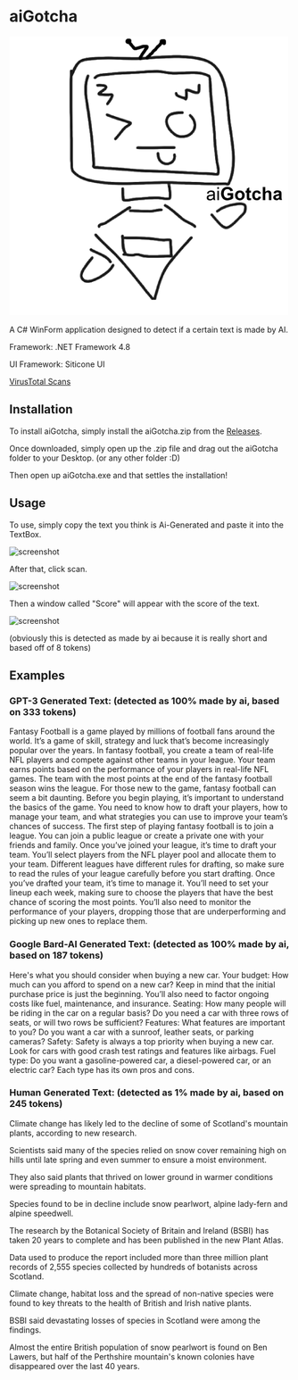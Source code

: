 # aiGotcha

![Logo](lulusLogo.png)


A C# WinForm application designed to detect if a certain text is made by AI.

Framework: .NET Framework 4.8

UI Framework: Siticone UI

[VirusTotal Scans](https://www.virustotal.com/gui/file/6c77d499d54fb132ecf7dbf8dc50e2431031dfc38e7f89c06d461a50da566a71)


## Installation

To install aiGotcha, simply install the aiGotcha.zip from the [Releases](https://github.com/theohasfun/aiGotcha/releases/tag/releasess).



Once downloaded, simply open up the .zip file and drag out the aiGotcha folder to your Desktop. (or any other folder :D)

Then open up aiGotcha.exe and that settles the installation!

## Usage

To use, simply copy the text you think is Ai-Generated and paste it into the TextBox.

![screenshot](https://cdn.discordapp.com/attachments/1154101761200631859/1167300575403180103/image.png?ex=654da060&is=653b2b60&hm=810bdd008276d7681f40c880edd827de7f8d0774e758e293e772e827bcf32813&)

After that, click scan.

![screenshot](https://cdn.discordapp.com/attachments/1154101761200631859/1167301005919137832/image.png?ex=654da0c7&is=653b2bc7&hm=78de0d5b504638778ae77c8ee87c37fda6eea1a7483f28b82a645544bdb5437a&)

Then a window called "Score" will appear with the score of the text.

![screenshot](https://cdn.discordapp.com/attachments/1154101761200631859/1167302183734214706/image.png?ex=654da1e0&is=653b2ce0&hm=3658dcbe8dbcea58ab6e1feafb38ad75ce304843ae4c91cea592796f69ce2548&)

(obviously this is detected as made by ai because it is really short and based off of 8 tokens)

## Examples

### GPT-3 Generated Text: (detected as 100% made by ai, based on 333 tokens)
Fantasy Football is a game played by millions of football fans around the world. It’s a game of skill, strategy and luck that’s become increasingly popular over the years. In fantasy football, you create a team of real-life NFL players and compete against other teams in your league. Your team earns points based on the performance of your players in real-life NFL games. The team with the most points at the end of the fantasy football season wins the league. For those new to the game, fantasy football can seem a bit daunting. Before you begin playing, it’s important to understand the basics of the game. You need to know how to draft your players, how to manage your team, and what strategies you can use to improve your team’s chances of success. The first step of playing fantasy football is to join a league. You can join a public league or create a private one with your friends and family. Once you’ve joined your league, it’s time to draft your team. You’ll select players from the NFL player pool and allocate them to your team. Different leagues have different rules for drafting, so make sure to read the rules of your league carefully before you start drafting.
Once you’ve drafted your team, it’s time to manage it. You’ll need to set your lineup each week, making sure to choose the players that have the best chance of scoring the most points. You’ll also need to monitor the performance of your players, dropping those that are underperforming and picking up new ones to replace them.

### Google Bard-AI Generated Text: (detected as 100% made by ai, based on 187 tokens)

Here's what you should consider when buying a new car.
Your budget: How much can you afford to spend on a new car? Keep in mind that the initial purchase price is just the beginning. You’ll also need to factor ongoing costs like fuel, maintenance, and insurance.
Seating: How many people will be riding in the car on a regular basis? Do you need a car with three rows of seats, or will two rows be sufficient?
Features: What features are important to you? Do you want a car with a sunroof, leather seats, or parking cameras?
Safety: Safety is always a top priority when buying a new car. Look for cars with good crash test ratings and features like airbags.
Fuel type: Do you want a gasoline-powered car, a diesel-powered car, or an electric car? Each type has its own pros and cons.

### Human Generated Text: (detected as 1% made by ai, based on 245 tokens)

Climate change has likely led to the decline of some of Scotland's mountain plants, according to new research.

Scientists said many of the species relied on snow cover remaining high on hills until late spring and even summer to ensure a moist environment.

They also said plants that thrived on lower ground in warmer conditions were spreading to mountain habitats.

Species found to be in decline include snow pearlwort, alpine lady-fern and alpine speedwell.

The research by the Botanical Society of Britain and Ireland (BSBI) has taken 20 years to complete and has been published in the new Plant Atlas.

Data used to produce the report included more than three million plant records of 2,555 species collected by hundreds of botanists across Scotland.

Climate change, habitat loss and the spread of non-native species were found to key threats to the health of British and Irish native plants.

BSBI said devastating losses of species in Scotland were among the findings.

Almost the entire British population of snow pearlwort is found on Ben Lawers, but half of the Perthshire mountain's known colonies have disappeared over the last 40 years.

